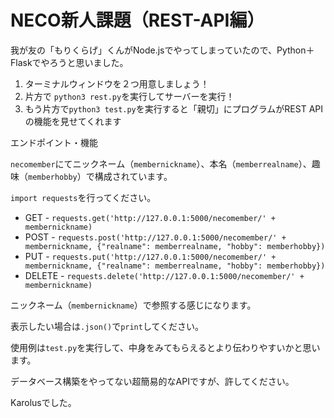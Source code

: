 # NECO新人課題（REST-API編）

我が友の「もりくらげ」くんがNode.jsでやってしまっていたので、Python＋Flaskでやろうと思いました。

1. ターミナルウィンドウを２つ用意しましょう！
2. 片方で `python3 rest.py`を実行してサーバーを実行！
3. もう片方で`python3 test.py`を実行すると「親切」にプログラムがREST APIの機能を見せてくれます

エンドポイント・機能

`necomember`にてニックネーム（`membernickname`）、本名（`memberrealname`）、趣味（`memberhobby`）で構成されています。

`import requests`を行ってください。

- GET - `requests.get('http://127.0.0.1:5000/necomember/' + membernickname)`
- POST - `requests.post('http://127.0.0.1:5000/necomember/' + membernickname, {"realname": memberrealname, "hobby": memberhobby})`
- PUT - `requests.put('http://127.0.0.1:5000/necomember/' + membernickname, {"realname": memberrealname, "hobby": memberhobby})`
- DELETE - `requests.delete('http://127.0.0.1:5000/necomember/' + membernickname)`


ニックネーム（`membernickname`）で参照する感じになります。

表示したい場合は`.json()`で`print`してください。

使用例は`test.py`を実行して、中身をみてもらえるとより伝わりやすいかと思います。

データベース構築をやってない超簡易的なAPIですが、許してください。


Karolusでした。
